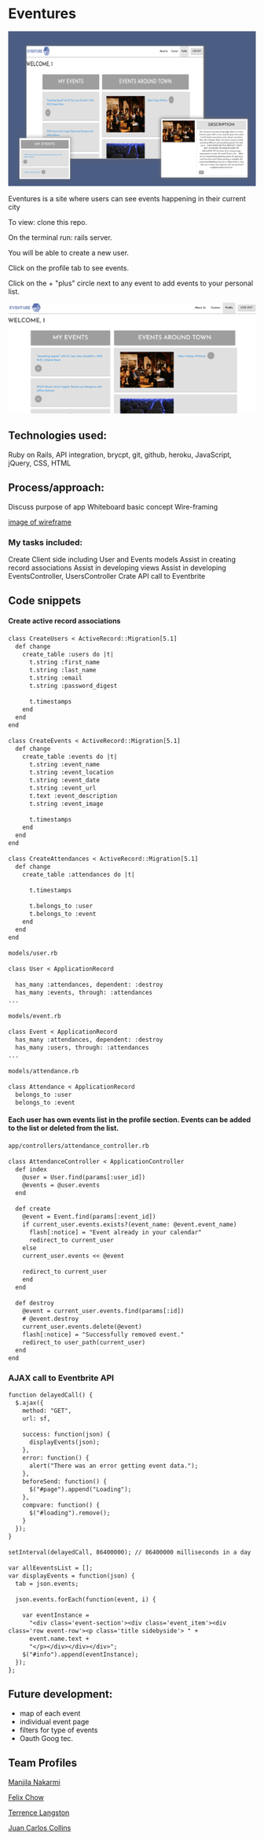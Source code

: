 # Eventures

![image of app, Eventures](readme-assets/Eventure-main.png "Eventures")

 Eventures is a site where users can see events happening in their current city


To view: clone this repo.

On the terminal run: rails server.

You will be able to create a new user.
 
Click on the profile tab to see events.

Click on the + "plus" circle next to any event to add events to your personal list.


![image of app, Eventures-profile](readme-assets/eventure-profile.png "Eventures")


## Technologies used:

Ruby on Rails, API integration, brycpt, git, github, heroku, JavaScript, jQuery, CSS, HTML

## Process/approach:

Discuss purpose of app
Whiteboard basic concept
Wire-framing

[image of wireframe](https://trello.com/b/jCxRWOel/wireframe-user-page)


### My tasks included:
Create Client side including User and Events models
Assist in creating record associations
Assist in developing views
Assist in developing EventsController, UsersController
Crate API call to Eventbrite
## Code snippets

#### Create active record associations

```
class CreateUsers < ActiveRecord::Migration[5.1]
  def change
    create_table :users do |t|
      t.string :first_name
      t.string :last_name
      t.string :email
      t.string :password_digest

      t.timestamps
    end
  end
end

class CreateEvents < ActiveRecord::Migration[5.1]
  def change
    create_table :events do |t|
      t.string :event_name
      t.string :event_location
      t.string :event_date
      t.string :event_url
      t.text :event_description
      t.string :event_image

      t.timestamps
    end
  end
end

class CreateAttendances < ActiveRecord::Migration[5.1]
  def change
    create_table :attendances do |t|

      t.timestamps

      t.belongs_to :user
      t.belongs_to :event
    end
  end
end

models/user.rb

class User < ApplicationRecord

  has_many :attendances, dependent: :destroy
  has_many :events, through: :attendances
...

models/event.rb

class Event < ApplicationRecord
  has_many :attendances, dependent: :destroy
  has_many :users, through: :attendances
...

models/attendance.rb

class Attendance < ApplicationRecord
  belongs_to :user
  belongs_to :event

```

#### Each user has own events list in the profile section. Events can be added to the list or deleted from the list.

```
app/controllers/attendance_controller.rb

class AttendanceController < ApplicationController
  def index
    @user = User.find(params[:user_id])
    @events = @user.events
  end

  def create
    @event = Event.find(params[:event_id])
    if current_user.events.exists?(event_name: @event.event_name)
      flash[:notice] = "Event already in your calendar"
      redirect_to current_user
    else
    current_user.events << @event

    redirect_to current_user
    end
  end

  def destroy
    @event = current_user.events.find(params[:id])
    # @event.destroy
    current_user.events.delete(@event)
    flash[:notice] = "Successfully removed event."
    redirect_to user_path(current_user)
  end
end
```

### AJAX call to Eventbrite API

```
function delayedCall() {
  $.ajax({
    method: "GET",
    url: sf,

    success: function(json) {
      displayEvents(json);
    },
    error: function() {
      alert("There was an error getting event data.");
    },
    beforeSend: function() {
      $("#page").append("Loading");
    },
    compvare: function() {
      $("#loading").remove();
    }
  });
}

setInterval(delayedCall, 86400000); // 86400000 milliseconds in a day

var allEeventsList = [];
var displayEvents = function(json) {
  tab = json.events;

  json.events.forEach(function(event, i) {

    var eventInstance =
      "<div class='event-section'><div class='event_item'><div class='row event-row'><p class='title sidebyside'> " +
      event.name.text +
      "</p></div></div></div>";
    $("#info").append(eventInstance);
  });
};
```

## Future development:

- map of each event
- individual event page
- filters for type of events
- Oauth Goog tec.

## Team Profiles

[Manjila Nakarmi](https://github.com/Manjilan)

[Felix Chow ](https://github.com/fchow2018)

[Terrence Langston](https://github.com/ttime1100)

[Juan Carlos Collins](https://github.com/juancarlucci)
